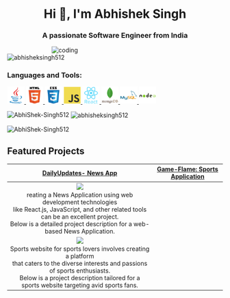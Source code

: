 <h1 align="center">Hi 👋, I'm Abhishek Singh</h1>
<h3 align="center">A passionate Software Engineer  from India</h3>

<img align="right" alt="coding" width="400" src="https://camo.githubusercontent.com/cae12fddd9d6982901d82580bdf321d81fb299141098ca1c2d4891870827bf17/68747470733a2f2f6d69726f2e6d656469756d2e636f6d2f6d61782f313336302f302a37513379765349765f7430696f4a2d5a2e676966">

<p align="left"> <img src="https://komarev.com/ghpvc/?username=abhisheksingh512&label=Profile%20views&color=0e75b6&style=flat" alt="abhisheksingh512" /> </p>

<p align="left">
</p>

<h3 align="left">Languages and Tools:</h3>
<p align="left"> 
<a href="https://www.java.com" target="_blank" rel="noreferrer"> <img src="https://raw.githubusercontent.com/devicons/devicon/master/icons/java/java-original.svg" alt="java" width="40" height="40"/> </a> 
<a href="https://www.w3.org/html/" target="_blank" rel="noreferrer"> <img src="https://raw.githubusercontent.com/devicons/devicon/master/icons/html5/html5-original-wordmark.svg" alt="html5" width="40" height="40"/> </a>
<a href="https://www.w3schools.com/css/" target="_blank" rel="noreferrer"> <img src="https://raw.githubusercontent.com/devicons/devicon/master/icons/css3/css3-original-wordmark.svg" alt="css3" width="40" height="40"/> </a> 
<a href="https://developer.mozilla.org/en-US/docs/Web/JavaScript" target="_blank" rel="noreferrer"> <img src="https://raw.githubusercontent.com/devicons/devicon/master/icons/javascript/javascript-original.svg" alt="javascript" width="40" height="40"/> </a>
<a href="https://reactjs.org/" target="_blank" rel="noreferrer"> <img src="https://raw.githubusercontent.com/devicons/devicon/master/icons/react/react-original-wordmark.svg" alt="react" width="40" height="40"/> </a> 
<a href="https://www.mongodb.com/" target="_blank" rel="noreferrer"> <img src="https://raw.githubusercontent.com/devicons/devicon/master/icons/mongodb/mongodb-original-wordmark.svg" alt="mongodb" width="40" height="40"/> </a> 
<a href="https://www.mysql.com/" target="_blank" rel="noreferrer"> <img src="https://raw.githubusercontent.com/devicons/devicon/master/icons/mysql/mysql-original-wordmark.svg" alt="mysql" width="40" height="40"/> </a> 
<a href="https://nodejs.org" target="_blank" rel="noreferrer"> <img src="https://raw.githubusercontent.com/devicons/devicon/master/icons/nodejs/nodejs-original-wordmark.svg" alt="nodejs" width="40" height="40"/> </a> 
</p>

<p><img align="left" src="https://github-readme-stats.vercel.app/api/top-langs?username=AbhiShek-Singh512&show_icons=true&locale=en&layout=compact" alt="AbhiShek-Singh512" /></p>

<p>&nbsp;<img align="center" src="https://github-readme-stats.vercel.app/api?username=AbhiShek-Singh512&show_icons=true&locale=en" alt="abhisheksingh512" /></p>

<p><img align="center" src="https://github-readme-streak-stats.herokuapp.com/?user=AbhiShek-Singh512&" alt="AbhiShek-Singh512" /></p>

## Featured Projects
| [**DailyUpdates- News App**](https://github.com/abhishek-singh512/Daily-Updates-News-App) | [**Game-Flame: Sports Application**](https://github.com/abhishek-singh512/Game-Flame) |
|:-------------------------:|:-------------------------:|
| <img src="https://user-images.githubusercontent.com/118076036/282268937-b6a4eec7-c0c2-476e-997e-f49fed7a0ba4.png" height="300"><br>reating a News Application using web development technologies <br> like React.js, JavaScript, and other related tools can be an excellent project.<br> Below is a detailed project description for a web-based News Application. 
| <img src="https://user-images.githubusercontent.com/118076036/282267222-54b91c4f-b1ba-4980-a0d6-d912d907276c.png" height="300"><br>Sports website for sports lovers involves creating a platform <br> that caters to the diverse interests and passions of sports enthusiasts.<br> Below is a project description tailored for a sports website targeting avid sports fans. 


